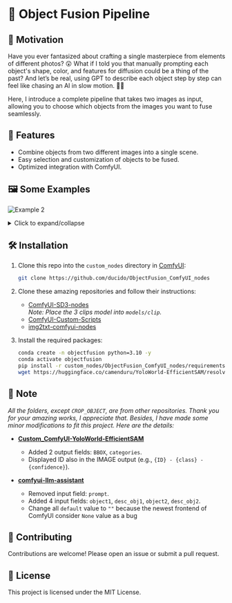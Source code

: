 # 🎨 Object Fusion Pipeline

## 🌟 Motivation
Have you ever fantasized about crafting a single masterpiece from elements of different photos? 😲 What if I told you that manually prompting each object's shape, color, and features for diffusion could be a thing of the past? And let’s be real, using GPT to describe each object step by step can feel like chasing an AI in slow motion. 🐢💤

Here, I introduce a complete pipeline that takes two images as input, allowing you to choose which objects from the images you want to fuse seamlessly.

## 🚀 Features
- Combine objects from two different images into a single scene.
- Easy selection and customization of objects to be fused.
- Optimized integration with ComfyUI.
  
## 🖼️ Some Examples

![Example 2](https://github.com/user-attachments/assets/73877129-01b4-4197-a62c-d891ad02b760)

<details>
  <summary>Click to expand/collapse</summary>
  
![Example 1](https://github.com/user-attachments/assets/68d2c121-45a4-4c47-a02e-17d2e96ec84c)
![Example 3](https://github.com/user-attachments/assets/285f74ae-0320-4a8b-831d-1ef8d4d201fb)
![Example 4](https://github.com/user-attachments/assets/ad6d4e41-343d-4b4b-bb15-175bf71e9c13)

</details>

## 🛠️ Installation

1. Clone this repo into the `custom_nodes` directory in [ComfyUI](https://github.com/comfyanonymous/ComfyUI):
    ```bash
    git clone https://github.com/ducido/ObjectFusion_ComfyUI_nodes
    ```
    
3. Clone these amazing repositories and follow their instructions:
    - [ComfyUI-SD3-nodes](https://github.com/liusida/ComfyUI-SD3-nodes)  
      _Note: Place the 3 clips model into `models/clip`._
    - [ComfyUI-Custom-Scripts](https://github.com/pythongosssss/ComfyUI-Custom-Scripts)
    - [img2txt-comfyui-nodes](https://github.com/christian-byrne/img2txt-comfyui-nodes)
      
4. Install the required packages:
    ```bash
    conda create -n objectfusion python=3.10 -y
    conda activate objectfusion
    pip install -r custom_nodes/ObjectFusion_ComfyUI_nodes/requirements.txt
    wget https://huggingface.co/camenduru/YoloWorld-EfficientSAM/resolve/main/efficient_sam_s_gpu.jit -P custom_nodes/ObjectFusion_ComfyUI_nodes/Custom_ComfyUI_YoloWorld_EfficientSAM
    ```

## 📌 Note
_All the folders, except `CROP_OBJECT`, are from other repositories. Thank you for your amazing works, I appreciate that. Besides, I have made some minor modifications to fit this project. Here are the details:_

- **[Custom_ComfyUI-YoloWorld-EfficientSAM](https://github.com/ZHO-ZHO-ZHO/ComfyUI-YoloWorld-EfficientSAM)**
  - Added 2 output fields: `BBOX`, `categories`.
  - Displayed ID also in the IMAGE output (e.g., `{ID} - {class} - {confidence}`).

- **[comfyui-llm-assistant](https://github.com/longgui0318/comfyui-llm-assistant)**
  - Removed input field: `prompt`.
  - Added 4 input fields: `object1`, `desc_obj1`, `object2`, `desc_obj2`.
  - Change all `default` value to `""` because the newest frontend of ComfyUI consider `None` value as a bug
  

## 🤝 Contributing
Contributions are welcome! Please open an issue or submit a pull request.

## 📄 License
This project is licensed under the MIT License.
